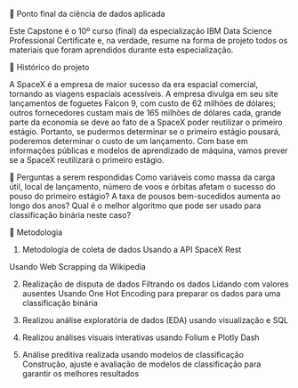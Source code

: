 🚀 Ponto final da ciência de dados aplicada

Este Capstone é o 10º curso (final) da especialização IBM Data Science Professional Certificate e, na verdade, resume na forma de projeto todos os materiais que foram aprendidos durante esta especialização.

📄 Histórico do projeto

A SpaceX é a empresa de maior sucesso da era espacial comercial, tornando as viagens espaciais acessíveis. A empresa divulga em seu site lançamentos de foguetes Falcon 9, com custo de 62 milhões de dólares; outros fornecedores custam mais de 165 milhões de dólares cada, grande parte da economia se deve ao fato de a SpaceX poder reutilizar o primeiro estágio. Portanto, se pudermos determinar se o primeiro estágio pousará, poderemos determinar o custo de um lançamento. Com base em informações públicas e modelos de aprendizado de máquina, vamos prever se a SpaceX reutilizará o primeiro estágio.

📄 Perguntas a serem respondidas
Como variáveis como massa da carga útil, local de lançamento, número de voos e órbitas afetam o sucesso do pouso do primeiro estágio?
A taxa de pousos bem-sucedidos aumenta ao longo dos anos?
Qual é o melhor algoritmo que pode ser usado para classificação binária neste caso?

📄 Metodologia

1. Metodologia de coleta de dados
  Usando a API SpaceX Rest

  Usando Web Scrapping da Wikipedia

2. Realização de disputa de dados
  Filtrando os dados
  Lidando com valores ausentes
  Usando One Hot Encoding para preparar os dados para uma classificação binária

3. Realizou análise exploratória de dados (EDA) usando visualização e SQL
   
4. Realizou análises visuais interativas usando Folium e Plotly Dash

5. Análise preditiva realizada usando modelos de classificação
  Construção, ajuste e avaliação de modelos de classificação para garantir os melhores resultados
​
